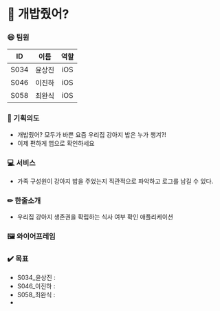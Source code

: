 # 🐶 개밥줬어?

### 😄 팀원

| **ID** | **이름** | **역할** |
| :----: | :------: | :------: |
|  S034  |  윤상진  | iOS |
|  S046  |  이진하  | iOS  |
|  S058  |  최완식  | iOS |



### 🤔 기획의도

- 개밥줬어? 모두가 바쁜 요즘 우리집 강아지 밥은 누가 챙겨?!
- 이제 편하게 앱으로 확인하세요


### 💻 서비스

- 가족 구성원이 강아지 밥을 주었는지 직관적으로 파악하고 로그를 남길 수 있다.



### ✏ 한줄소개

- 우리집 강아지 생존권을 확립하는 식사 여부 확인 애플리케이션



### 🖼 와이어프레임


### ✔️ 목표

- S034_윤상진 : 
- S046_이진하 :
- S058_최완식 :
- 
